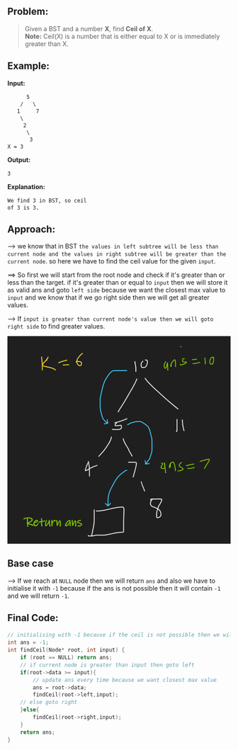 ## Problem:

>Given a BST and a number **X**, find **Ceil of X**.  
**Note:** Ceil(X) is a number that is either equal to X or is immediately greater than X.

## Example:

**Input:**      
```
	  5
    /   \
   1     7
    \
     2 
      \
       3
X = 3
```
**Output:** 
```
3
```

**Explanation:** 
```
We find 3 in BST, so ceil
of 3 is 3.
```

## Approach:

--> we know that in BST `the values in left subtree will be less than current node and the values in right subtree will be greater than the current node`. so here we have to find the ceil value for the given `input`.

==> So first we will start from the root node and check if it's greater than or less than the target. if it's greater than or equal to `input` then we will store it as valid ans and goto `left side` because we want the closest max value to `input` and we know that if we go right side then we will get all greater values.
 
--> If `input is greater than current node's value then we will goto right side` to find greater values.

![](../GFG/Attachments/Pasted%20image%2020220718183942.png)

## Base case

--> If we reach at `NULL` node then we will return `ans` and also we have to initialise it with `-1` because if the ans is not possible then it will contain `-1` and we will return `-1`.

## Final Code:

```cpp
// initialising with -1 because if the ceil is not possible then we will return -1
int ans = -1;
int findCeil(Node* root, int input) {
    if (root == NULL) return ans;
    // if current node is greater than input then goto left
    if(root->data >= input){
	    // update ans every time because we want closest max value
        ans = root->data;
        findCeil(root->left,input);
    // else goto right
    }else{
        findCeil(root->right,input);
    }
    return ans;
}
```

